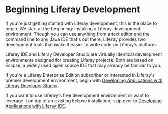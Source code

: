 # Beginning Liferay Development [](id=beginning-liferay-development-lp-6-2-develop-learnpath)

If you're just getting started with Liferay development, this is the place to
begin. We start at the beginning: installing a Liferay development environment.
Though you can use anything from a text editor and the command line to any Java
IDE that's out there, Liferay provides two development tools that make it easier
to write code on Liferay's platform. 

Liferay IDE and Liferay Developer Studio are virtually identical development
environments designed for creating Liferay projects. Both are based on Eclipse,
a widely used open source IDE that may already be familiar to you. 

If you're a Liferay Enterprise Edition subscriber or interested in Liferay's
premier development environment, begin with 
[Developing Applications with Liferay Developer Studio](/learning-paths/-/knowledge_base/developing-applications-with-liferay-developer-stu-lp-6-2-develop-learnpath).

If you want to use Liferay's free development environment or want to leverage
it on top of an existing Eclipse installation, skip over to 
[Developing Applications with Liferay IDE](/learning-paths/-/knowledge_base/developing-apps-with-liferay-ide-lp-6-2-develop-learnpath). 
 
